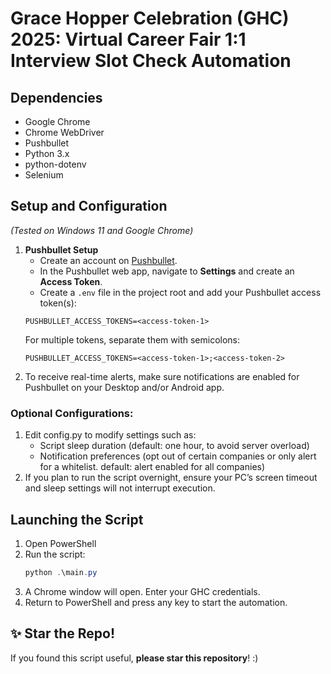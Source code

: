 # Grace Hopper Celebration (GHC) 2025: Virtual Career Fair 1:1 Interview Slot Check Automation

## Dependencies
- Google Chrome
- Chrome WebDriver
- Pushbullet
- Python 3.x
- python-dotenv
- Selenium

## Setup and Configuration
*(Tested on Windows 11 and Google Chrome)*
1. **Pushbullet Setup** 
	- Create an account on [Pushbullet](https://www.pushbullet.com/).  
	- In the Pushbullet web app, navigate to **Settings** and create an **Access Token**.  
	- Create a `.env` file in the project root and add your Pushbullet access token(s):
	```env
	PUSHBULLET_ACCESS_TOKENS=<access-token-1>
	```
	For multiple tokens, separate them with semicolons:
	```env
	PUSHBULLET_ACCESS_TOKENS=<access-token-1>;<access-token-2>
	```
2. To receive real-time alerts, make sure notifications are enabled for Pushbullet on your Desktop and/or Android app.

### Optional Configurations:
1. Edit config.py to modify settings such as:
	- Script sleep duration (default: one hour, to avoid server overload)
	- Notification preferences (opt out of certain companies or only alert for a whitelist. default: alert enabled for all companies)
2. If you plan to run the script overnight, ensure your PC’s screen timeout and sleep settings will not interrupt execution.

## Launching the Script
1. Open PowerShell
2. Run the script:
	```powershell
	python .\main.py
	```
3. A Chrome window will open. Enter your GHC credentials.
4. Return to PowerShell and press any key to start the automation.

## ✨ Star the Repo!
If you found this script useful, **please star this repository**! :)
